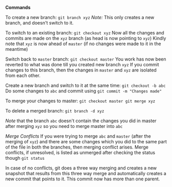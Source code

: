 **Commands**

To create a new branch: 
` git branch xyz ` 
_Note:_ This only creates a new branch, and doesn't switch to it.

To switch to an existing branch:
` git checkout xyz `
Now all the changes and commits are made on the `xyz` branch (as head is now pointing to `xyz`)
Kindly note that `xyz` is now ahead of `master` (if no changes were made to it in the meantime)

Switch back to `master` branch:
` git checkout master `
You work has now been reverted to what was done till you created new branch `xyz`
If you commit changes to this branch, then the changes in `master` and `xyz` are isolated from each other. 

Create a new branch and switch to it at the same time:
` git checkout -b abc `
Do some changes to `abc` and commit using
` git commit -m "Changes made" `

To merge your changes to master: 
``
git checkout master
git merge xyz
``

To delete a merged branch: 
` git branch -d xyz `

*Note* that the branch `abc` doesn't contain the changes you did in master after merging `xyz` so you need to merge master into `abc`

*_Merge Conflicts_*
If you were trying to merge `abc` and `master` (after the merging of `xyz`) and there are some changes which you did to the same part of the file in both the branches, then merging conflict arises.
Merge conflicts, if unresolved, is listed as unmerged after checking the status though `git status`

In case of no conflicts, git does a three way merging and creates a new snapshot that results from this three way merge and automatically creates a new commit that points to it. This commit now has more than one parent. 
